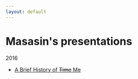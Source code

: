 ```yaml
---
layout: default
---
```


# Masasin's presentations

2016
* [A Brief History of ~~Time~~ Me](masasin_history.html)
